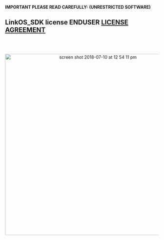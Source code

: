 **IMPORTANT PLEASE READ CAREFULLY:**
**(UNRESTRICTED SOFTWARE)** 
##  LinkOS_SDK license ENDUSER [LICENSE AGREEMENT](http://link-os.github.io/Zebra_SDK_EULA.pdf)
<br/>
<br/>

<p align="center">
 
<img width="593" alt="screen shot 2018-07-10 at 12 54 11 pm" src="https://user-images.githubusercontent.com/41017424/42528209-69693bca-8440-11e8-958d-046f40ac006f.png">

</p>
